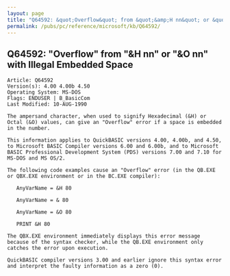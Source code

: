 ```yaml
---
layout: page
title: "Q64592: &quot;Overflow&quot; from &quot;&amp;H nn&quot; or &quot;&amp;O nn&quot; with Illegal Embedded Space"
permalink: /pubs/pc/reference/microsoft/kb/Q64592/
---
```


## Q64592: &quot;Overflow&quot; from &quot;&amp;H nn&quot; or &quot;&amp;O nn&quot; with Illegal Embedded Space

	Article: Q64592
	Version(s): 4.00 4.00b 4.50
	Operating System: MS-DOS
	Flags: ENDUSER | B_BasicCom
	Last Modified: 10-AUG-1990
	
	The ampersand character, when used to signify Hexadecimal (&H) or
	Octal (&O) values, can give an "Overflow" error if a space is embedded
	in the number.
	
	This information applies to QuickBASIC versions 4.00, 4.00b, and 4.50,
	to Microsoft BASIC Compiler versions 6.00 and 6.00b, and to Microsoft
	BASIC Professional Development System (PDS) versions 7.00 and 7.10 for
	MS-DOS and MS OS/2.
	
	The following code examples cause an "Overflow" error (in the QB.EXE
	or QBX.EXE environment or in the BC.EXE compiler):
	
	   AnyVarName = &H 80
	
	   AnyVarName = & 80
	
	   AnyVarName = &O 80
	
	   PRINT &H 80
	
	The QBX.EXE environment immediately displays this error message
	because of the syntax checker, while the QB.EXE environment only
	catches the error upon execution.
	
	QuickBASIC compiler versions 3.00 and earlier ignore this syntax error
	and interpret the faulty information as a zero (0).
